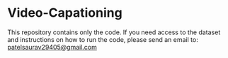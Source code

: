 # Video-Capationing
This repository contains only the code. If you need access to the dataset and instructions on how to run the code, please send an email to: patelsaurav29405@gmail.com
